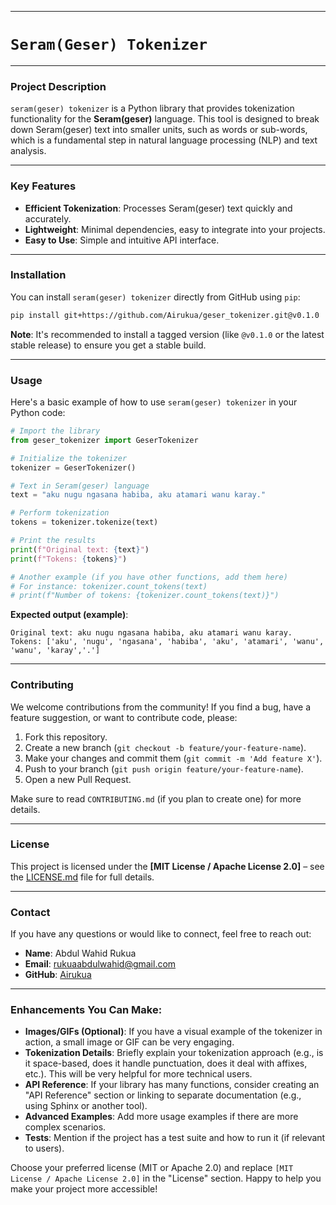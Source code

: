-----

# `Seram(Geser) Tokenizer`

-----

### Project Description

`seram(geser) tokenizer` is a Python library that provides tokenization functionality for the **Seram(geser)** language. This tool is designed to break down Seram(geser) text into smaller units, such as words or sub-words, which is a fundamental step in natural language processing (NLP) and text analysis.

-----

### Key Features

  * **Efficient Tokenization**: Processes Seram(geser) text quickly and accurately.
  * **Lightweight**: Minimal dependencies, easy to integrate into your projects.
  * **Easy to Use**: Simple and intuitive API interface.

-----

### Installation

You can install `seram(geser) tokenizer` directly from GitHub using `pip`:

```bash
pip install git+https://github.com/Airukua/geser_tokenizer.git@v0.1.0
```

**Note**: It's recommended to install a tagged version (like `@v0.1.0` or the latest stable release) to ensure you get a stable build.

-----

### Usage

Here's a basic example of how to use `seram(geser) tokenizer` in your Python code:

```python
# Import the library
from geser_tokenizer import GeserTokenizer

# Initialize the tokenizer
tokenizer = GeserTokenizer()

# Text in Seram(geser) language
text = "aku nugu ngasana habiba, aku atamari wanu karay."

# Perform tokenization
tokens = tokenizer.tokenize(text)

# Print the results
print(f"Original text: {text}")
print(f"Tokens: {tokens}")

# Another example (if you have other functions, add them here)
# For instance: tokenizer.count_tokens(text)
# print(f"Number of tokens: {tokenizer.count_tokens(text)}")
```

**Expected output (example)**:

```
Original text: aku nugu ngasana habiba, aku atamari wanu karay. 
Tokens: ['aku', 'nugu', 'ngasana', 'habiba', 'aku', 'atamari', 'wanu', 'wanu', 'karay','.']
```

-----

### Contributing

We welcome contributions from the community\! If you find a bug, have a feature suggestion, or want to contribute code, please:

1.  Fork this repository.
2.  Create a new branch (`git checkout -b feature/your-feature-name`).
3.  Make your changes and commit them (`git commit -m 'Add feature X'`).
4.  Push to your branch (`git push origin feature/your-feature-name`).
5.  Open a new Pull Request.

Make sure to read `CONTRIBUTING.md` (if you plan to create one) for more details.

-----

### License

This project is licensed under the **[MIT License / Apache License 2.0]** – see the [LICENSE.md](LICENSE.md) file for full details.

-----

### Contact

If you have any questions or would like to connect, feel free to reach out:

  * **Name**: Abdul Wahid Rukua
  * **Email**: rukuaabdulwahid@gmail.com
  * **GitHub**: [Airukua](https://github.com/Airukua)

-----

### Enhancements You Can Make:

  * **Images/GIFs (Optional)**: If you have a visual example of the tokenizer in action, a small image or GIF can be very engaging.
  * **Tokenization Details**: Briefly explain your tokenization approach (e.g., is it space-based, does it handle punctuation, does it deal with affixes, etc.). This will be very helpful for more technical users.
  * **API Reference**: If your library has many functions, consider creating an "API Reference" section or linking to separate documentation (e.g., using Sphinx or another tool).
  * **Advanced Examples**: Add more usage examples if there are more complex scenarios.
  * **Tests**: Mention if the project has a test suite and how to run it (if relevant to users).

Choose your preferred license (MIT or Apache 2.0) and replace `[MIT License / Apache License 2.0]` in the "License" section. Happy to help you make your project more accessible\!